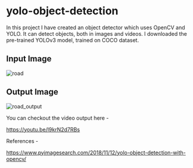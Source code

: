 # yolo-object-detection
In this project I have created an object detector which uses OpenCV and YOLO.
It can detect objects, both in images and videos.
I downloaded the pre-trained YOLOv3 model, trained on COCO dataset.

## Input Image
![road](https://user-images.githubusercontent.com/36099337/62069380-c5ae2780-b255-11e9-8e2d-165a2df21782.jpg)


## Output Image
![road_output](https://user-images.githubusercontent.com/36099337/62069039-05284400-b255-11e9-858b-dfdf24eb8677.png)


You can checkout the video output here - 

https://youtu.be/l9krN2d7RBs


References - 

https://www.pyimagesearch.com/2018/11/12/yolo-object-detection-with-opencv/
